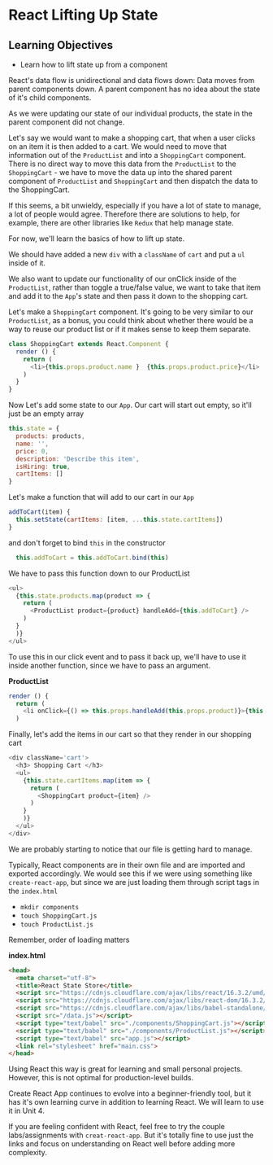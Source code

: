 # React Lifting Up State

## Learning Objectives
 - Learn how to lift state up from a component

React's data flow is unidirectional and data flows down: Data moves from parent components down. A parent component has no idea about the state of it's child components.

As we were updating our state of our individual products, the state in the parent component did not change.

Let's say we would want to make a shopping cart, that when a user clicks on an item it is then added to a cart. We would need to move that information out of the `ProductList` and into a `ShoppingCart` component. There is no direct way to move this data from the `ProductList` to the `ShoppingCart` - we have to move the data up into the shared parent component of `ProductList` and `ShoppingCart` and then dispatch the data to the ShoppingCart.

If this seems, a bit unwieldy, especially if you have a lot of state to manage, a lot of people would agree. Therefore there are solutions to help, for example, there are other libraries like `Redux` that help manage state.

For now, we'll learn the basics of how to lift up state.

We should have added a new `div` with a `className` of `cart` and put a `ul` inside of it.

We also want to update our functionality of our onClick inside of the `ProductList`, rather than toggle a true/false value, we want to take that item and add it to the `App`'s state and then pass it down to the shopping cart.

Let's make a `ShoppingCart` component. It's going to be very similar to our `ProductList`, as a bonus, you could think about whether there would be a way to reuse our product list or if it makes sense to keep them separate.

```js
class ShoppingCart extends React.Component {
  render () {
    return (
      <li>{this.props.product.name }  {this.props.product.price}</li>
    )
  }
}

```

Now Let's add some state to our `App`. Our cart will start out empty, so it'll just be an empty array

```js
this.state = {
  products: products,
  name: '',
  price: 0,
  description: 'Describe this item',
  isHiring: true,
  cartItems: []
}
```

Let's make a function that will add to our cart in our `App`

```js
addToCart(item) {
  this.setState(cartItems: [item, ...this.state.cartItems])
}
```
and don't forget to bind `this` in the constructor

```js
  this.addToCart = this.addToCart.bind(this)
```
We have to pass this function down to our ProductList

```js
<ul>
  {this.state.products.map(product => {
    return (
      <ProductList product={product} handleAdd={this.addToCart} />
    )
  }
  )}
</ul>
```

To use this in our click event and to pass it back up, we'll have to use it inside another function, since we have to pass an argument.

**ProductList**

```js
render () {
  return (
    <li onClick={() => this.props.handleAdd(this.props.product)}>{this.props.product.name }  {this.props.product.price} {this.state.inShoppingCart ? <span> is in the shopping cart! </span> : ''}</li>
  )
```

Finally, let's add the items in our cart so that they render in our shopping cart

```js
<div className='cart'>
  <h3> Shopping Cart </h3>
  <ul>
    {this.state.cartItems.map(item => {
      return (
        <ShoppingCart product={item} />
      )
    }
    )}
  </ul>
</div>
```

We are probably starting to notice that our file is getting hard to manage.

Typically, React components are in their own file and are imported and exported accordingly. We would see this if we were using something like `create-react-app`, but since we are just loading them through script tags in the `index.html`

- `mkdir components`
- `touch ShoppingCart.js`
- `touch ProductList.js`

Remember, order of loading matters

**index.html**

```html
<head>
  <meta charset="utf-8">
  <title>React State Store</title>
  <script src="https://cdnjs.cloudflare.com/ajax/libs/react/16.3.2/umd/react.production.min.js"></script>
  <script src="https://cdnjs.cloudflare.com/ajax/libs/react-dom/16.3.2/umd/react-dom.production.min.js"></script>
  <script src="https://cdnjs.cloudflare.com/ajax/libs/babel-standalone/6.26.0/babel.min.js"></script>
  <script src="/data.js"></script>
  <script type="text/babel" src="./components/ShoppingCart.js"></script>
  <script type="text/babel" src="./components/ProductList.js"></script>
  <script type="text/babel" src="app.js"></script>
  <link rel="stylesheet" href="main.css">
</head>
```


Using React this way is great for learning and small personal projects. However, this is not optimal for production-level builds.

Create React App continues to evolve into a beginner-friendly tool, but it has it's own learning curve in addition to learning React. We will learn to use it in Unit 4. 

If you are feeling confident with React, feel free to try the couple labs/assignments with `creat-react-app`. But it's totally fine to use just the links and focus on understanding on React well before adding more complexity.
